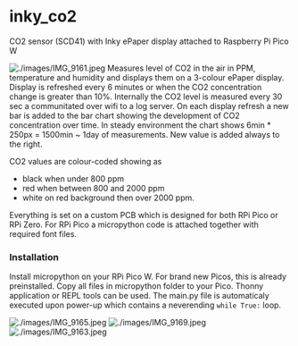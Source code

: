 # inky_co2
CO2 sensor (SCD41) with Inky ePaper display attached to Raspberry Pi Pico W

![./images/IMG_9161.jpeg]()
Measures level of CO2 in the air in PPM, temperature and humidity and displays them on a 3-colour ePaper display.
Display is refreshed every 6 minutes or when the CO2 concentration change is greater than 10%.
Internally the CO2 level is measured every 30 sec a communitated over wifi to a log server.
On each display refresh a new bar is added to the bar chart showing the development of CO2 concentration over time.
In steady environment the chart shows 6min * 250px = 1500min ~ 1day of measurements.
New value is added always to the right.

CO2 values are colour-coded showing as
- black when under 800 ppm
- red when between 800 and 2000 ppm
- white on red background then over 2000 ppm.

Everything is set on a custom PCB which is designed for both RPi Pico or RPi Zero.
For RPi Pico a micropython code is attached together with required font files.

### Installation
Install micropython on your RPi Pico W. For brand new Picos, this is already preinstalled.
Copy all files in micropython folder to your Pico. Thonny application or REPL tools can be used.
The main.py file is automaticaly executed upon power-up which contains a neverending ```while True:``` loop.

![./images/IMG_9165.jpeg]()
![./images/IMG_9169.jpeg]()
![./images/IMG_9163.jpeg]()



